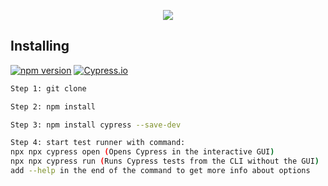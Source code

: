 <p align="center">
  <img src="https://cloud.githubusercontent.com/assets/1268976/20607953/d7ae489c-b24a-11e6-9cc4-91c6c74c5e88.png"/>
</p>
<p align="center">

## Installing

[![npm version](https://badge.fury.io/js/cypress.svg)](https://badge.fury.io/js/cypress)
[![Cypress.io](https://img.shields.io/badge/tested%20with-Cypress-04C38E.svg)](https://www.cypress.io/)

```bash
Step 1: git clone 

Step 2: npm install

Step 3: npm install cypress --save-dev

Step 4: start test runner with command: 
npx npx cypress open (Opens Cypress in the interactive GUI) 
npx npx cypress run (Runs Cypress tests from the CLI without the GUI)
add --help in the end of the command to get more info about options

```



